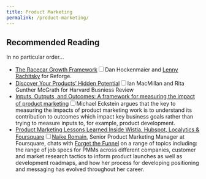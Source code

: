 ```yaml
---
title: Product Marketing
permalink: /product-marketing/
---
```



## Recommended Reading

In no particular order...

- [The Racecar Growth Framework](https://www.reforge.com/blog/racecar-growth-framework)<input type="checkbox" id="cb1" /><label for="cb1"><sup></sup></label><span><span class="footnote-inner">Dan Hockenmaier and [Lenny Rachitsky](https://www.lennyrachitsky.com) for Reforge.</span></span>
- [Discover Your Products’ Hidden Potential](https://hbr.org/1996/05/discover-your-products-hidden-potential)<input type="checkbox" id="cb2" /><label for="cb2"><sup></sup></label><span><span class="footnote-inner">Ian MacMillan and Rita Gunther McGrath for Harvard Busniess Review</span></span>
- [Inputs, Outputs, and Outcomes: A framework for measuring the impact of product marketing](https://mike-eck.medium.com/inputs-outputs-and-outcomes-a-framework-for-measuring-the-impact-of-product-marketing-dc90d05af93a)<input type="checkbox" id="cb3" /><label for="cb3"><sup></sup></label><span><span class="footnote-inner">Michael Eckstein argues that the key to measuring the impacts of product marketing work is to understand its contribution to outcomes which impact key business goals rather than trying to measure inputs to, for example, product development.</span></span>
- [Product Marketing Lessons Learned Inside Wistia, Hubspot, Localytics & Foursquare](https://www.forgetthefunnel.com/resources/product-marketing-lessons-wistia-hubspot-localytics-foursquare)<input type="checkbox" id="cb4" /><label for="cb4"><sup></sup></label><span><span class="footnote-inner">[Naike Romain](https://www.linkedin.com/in/naikeromain/), Senior Product Marketing Manager at Foursquare, chats with [Forget the Funnel](https://www.forgetthefunnel.com/) on a range of topics including: the range of job specs for PMMs across different companies, customer and market research tactics to inform product launches as well as development roadmaps, and how her process for developing positioning and messaging has evolved throughout her career.</span></span>


